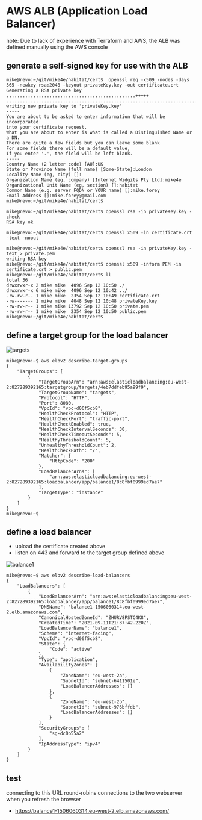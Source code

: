 # AWS ALB (Application Load Balancer)
note: Due to lack of experience with Terraform and AWS, the ALB was defined manually using the AWS console
## generate a self-signed key for use with the ALB
```
mike@revo:~/git/mike4e/habitat/cert$  openssl req -x509 -nodes -days 365 -newkey rsa:2048 -keyout privateKey.key -out certificate.crt
Generating a RSA private key
................................................+++++
....................................................................................+++++
writing new private key to 'privateKey.key'
-----
You are about to be asked to enter information that will be incorporated
into your certificate request.
What you are about to enter is what is called a Distinguished Name or a DN.
There are quite a few fields but you can leave some blank
For some fields there will be a default value,
If you enter '.', the field will be left blank.
-----
Country Name (2 letter code) [AU]:UK
State or Province Name (full name) [Some-State]:London
Locality Name (eg, city) []:
Organization Name (eg, company) [Internet Widgits Pty Ltd]:mike4e
Organizational Unit Name (eg, section) []:habitat
Common Name (e.g. server FQDN or YOUR name) []:mike.forey
Email Address []:mike.forey@gmail.com
mike@revo:~/git/mike4e/habitat/cert$

mike@revo:~/git/mike4e/habitat/cert$ openssl rsa -in privateKey.key -check
RSA key ok

mike@revo:~/git/mike4e/habitat/cert$ openssl x509 -in certificate.crt -text -noout

mike@revo:~/git/mike4e/habitat/cert$ openssl rsa -in privateKey.key -text > private.pem
writing RSA key
mike@revo:~/git/mike4e/habitat/cert$ openssl x509 -inform PEM -in certificate.crt > public.pem
mike@revo:~/git/mike4e/habitat/cert$ ll
total 36
drwxrwxr-x 2 mike mike  4096 Sep 12 10:50 ./
drwxrwxr-x 6 mike mike  4096 Sep 12 10:42 ../
-rw-rw-r-- 1 mike mike  2354 Sep 12 10:49 certificate.crt
-rw------- 1 mike mike  4048 Sep 12 10:48 privateKey.key
-rw-rw-r-- 1 mike mike 13792 Sep 12 10:50 private.pem
-rw-rw-r-- 1 mike mike  2354 Sep 12 10:50 public.pem
mike@revo:~/git/mike4e/habitat/cert$
```

## define a target group for the load balancer

![targets](https://user-images.githubusercontent.com/1073559/132988887-0e2dcfc8-53f6-45e4-88e2-ebe7bea4ec34.png)

```
mike@revo:~$ aws elbv2 describe-target-groups
{
    "TargetGroups": [
        {
            "TargetGroupArn": "arn:aws:elasticloadbalancing:eu-west-2:827289392165:targetgroup/targets/4eb7ddfeb95a99f9",
            "TargetGroupName": "targets",
            "Protocol": "HTTP",
            "Port": 8080,
            "VpcId": "vpc-d06f5cb8",
            "HealthCheckProtocol": "HTTP",
            "HealthCheckPort": "traffic-port",
            "HealthCheckEnabled": true,
            "HealthCheckIntervalSeconds": 30,
            "HealthCheckTimeoutSeconds": 5,
            "HealthyThresholdCount": 5,
            "UnhealthyThresholdCount": 2,
            "HealthCheckPath": "/",
            "Matcher": {
                "HttpCode": "200"
            },
            "LoadBalancerArns": [
                "arn:aws:elasticloadbalancing:eu-west-2:827289392165:loadbalancer/app/balance1/8c8fbf0999ed7ae7"
            ],
            "TargetType": "instance"
        }
    ]
}
mike@revo:~$
```
## define a load balancer
* upload the certificate created above
* listen on 443 and forward to the target group defined above

![balance1](https://user-images.githubusercontent.com/1073559/132988890-7c42463d-386f-4738-909f-b1637e7b665f.png)


```
mike@revo:~$ aws elbv2 describe-load-balancers
{
    "LoadBalancers": [
        {
            "LoadBalancerArn": "arn:aws:elasticloadbalancing:eu-west-2:827289392165:loadbalancer/app/balance1/8c8fbf0999ed7ae7",
            "DNSName": "balance1-1506060314.eu-west-2.elb.amazonaws.com",
            "CanonicalHostedZoneId": "ZHURV8PSTC4K8",
            "CreatedTime": "2021-09-11T21:37:42.220Z",
            "LoadBalancerName": "balance1",
            "Scheme": "internet-facing",
            "VpcId": "vpc-d06f5cb8",
            "State": {
                "Code": "active"
            },
            "Type": "application",
            "AvailabilityZones": [
                {
                    "ZoneName": "eu-west-2a",
                    "SubnetId": "subnet-6411501e",
                    "LoadBalancerAddresses": []
                },
                {
                    "ZoneName": "eu-west-2b",
                    "SubnetId": "subnet-976bffdb",
                    "LoadBalancerAddresses": []
                }
            ],
            "SecurityGroups": [
                "sg-dc0b55a2"
            ],
            "IpAddressType": "ipv4"
        }
    ]
}
```

## test
connecting to this URL round-robins connections to the two webserver when you refresh the browser
* https://balance1-1506060314.eu-west-2.elb.amazonaws.com/
